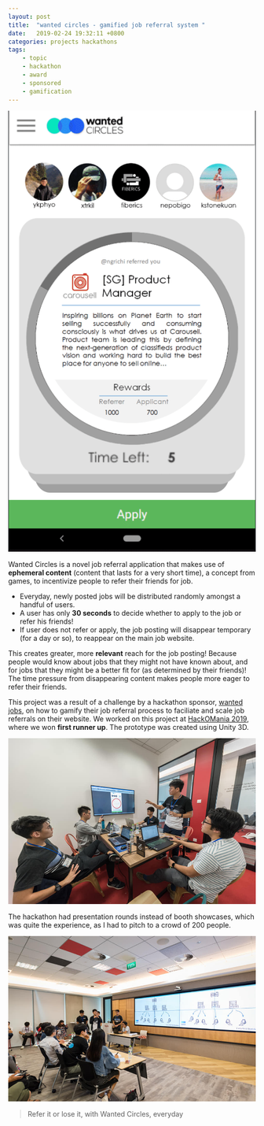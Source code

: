 ```yaml
---
layout: post
title:  "wanted circles - gamified job referral system "
date:   2019-02-24 19:32:11 +0800
categories: projects hackathons
tags:
    - topic
    - hackathon
    - award
    - sponsored
    - gamification
---
```


![Wanted Circles](/assets/images/wanted_circles.gif)

Wanted Circles is a novel job referral application that makes use of **ephemeral content** (content that lasts for a very short time), a concept from games, to incentivize people to refer their friends for job. 

 - Everyday, newly posted jobs will be distributed randomly amongst a handful of users.
 - A user has only **30 seconds** to decide whether to apply to the job or refer his friends! 
 - If user does not refer or apply, the job posting will disappear temporary (for a day or so), to reappear on the main job website.

This creates greater, more **relevant** reach for the job posting! Because people would know about jobs that they might not have known about, and for jobs that they might be a better fit for (as determined by their friends)! The time pressure from disappearing content makes people more eager to refer their friends.


This project was a result of a challenge by a hackathon sponsor, [wanted jobs](https://www.wanted.jobs/), on how to gamify their job referral process to faciliate and scale job referrals on their website. We worked on this project at [HackOMania 2019](https://hackomania.geekshacking.com/), where we won **first runner up**. The prototype was created using Unity 3D.

![Discussion](/assets/images/discussion.jpg)

The hackathon had presentation rounds instead of booth showcases, which was quite the experience, as I had to pitch to a crowd of 200 people.

![Pitch](/assets/images/pitch.jpg)

> Refer it or lose it, with Wanted Circles, everyday